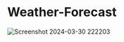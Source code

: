 # Weather-Forecast
![Screenshot 2024-03-30 222203](https://github.com/Syampk1078/Weather-Forecast/assets/119304851/968fcf47-08ac-4f03-b38d-f844d26d1ad9)
